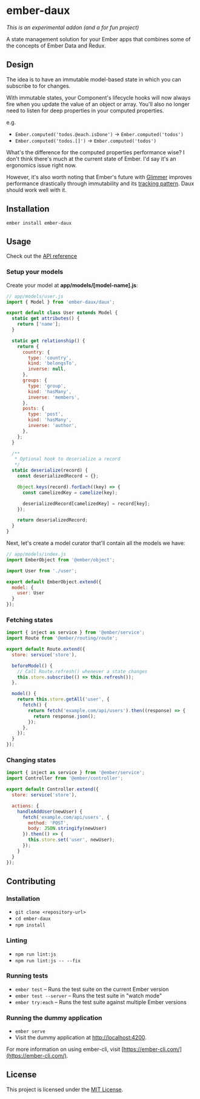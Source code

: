 ember-daux
==============================================================================

*This is an experimental addon (and a for fun project)*

A state management solution for your Ember apps that combines some of the concepts of Ember Data and Redux.

Design
------------------------------------------------------------------------------

The idea is to have an immutable model-based state in which you can subscribe to for changes.

With immutable states, your Component's lifecycle hooks will now always fire when you update the value of an object or array. You'll also no longer need to listen for deep properties in your computed properties.

e.g.

- `Ember.computed('todos.@each.isDone')` -> `Ember.computed('todos')`
- `Ember.computed('todos.[]')` -> `Ember.computed('todos')`

What's the difference for the computed properties performance wise? I don't think there's much at the current state of Ember. I'd say it's an ergonomics issue right now.

However, it's also worth noting that Ember's future with [Glimmer](https://glimmerjs.com) improves performance drastically through immutability and its [tracking pattern](https://glimmerjs.com/guides/tracked-properties). Daux should work well with it.

Installation
------------------------------------------------------------------------------

```
ember install ember-daux
```

Usage
------------------------------------------------------------------------------

Check out the [API reference](API.md)

### Setup your models

Create your model at **app/models/[model-name].js**:

```javascript
// app/models/user.js
import { Model } from 'ember-daux/daux';

export default class User extends Model {
  static get attributes() {
    return ['name'];
  }

  static get relationship() {
    return {
      country: {
        type: 'country',
        kind: 'belongsTo',
        inverse: null,
      },
      groups: {
        type: 'group',
        kind: 'hasMany',
        inverse: 'members',
      },
      posts: {
        type: 'post',
        kind: 'hasMany',
        inverse: 'author',
      },
    };
  }

  /**
   * Optional hook to deserialize a record
   */
  static deserialize(record) {
    const deserializedRecord = {};

    Object.keys(record).forEach((key) => {
      const camelizedKey = camelize(key);

      deserializedRecord[camelizedKey] = record[key];
    });

    return deserializedRecord;
  }
}
```

Next, let's create a model curator that'll contain all the models we have:

```javascript
// app/models/index.js
import EmberObject from '@ember/object';

import User from './user';

export default EmberObject.extend({
  model: {
    user: User
  }
});
```

### Fetching states

```javascript
import { inject as service } from '@ember/service';
import Route from '@ember/routing/route';

export default Route.extend({
  store: service('store'),

  beforeModel() {
    // Call Route.refresh() whenever a state changes
    this.store.subscribe(() => this.refresh());
  },

  model() {
    return this.store.getAll('user', {
      fetch() {
        return fetch('example.com/api/users').then((response) => {
          return response.json();
        });
      },
    });
  }
});
```

### Changing states

```javascript
import { inject as service } from '@ember/service';
import Controller from '@ember/controller';

export default Controller.extend({
  store: service('store'),

  actions: {
    handleAddUser(newUser) {
      fetch('example.com/api/users', {
        method: 'POST',
        body: JSON.stringify(newUser)
      }).then(() => {
        this.store.set('user', newUser);
      });
    }
  }
});
```

Contributing
------------------------------------------------------------------------------

### Installation

* `git clone <repository-url>`
* `cd ember-daux`
* `npm install`

### Linting

* `npm run lint:js`
* `npm run lint:js -- --fix`

### Running tests

* `ember test` – Runs the test suite on the current Ember version
* `ember test --server` – Runs the test suite in "watch mode"
* `ember try:each` – Runs the test suite against multiple Ember versions

### Running the dummy application

* `ember serve`
* Visit the dummy application at [http://localhost:4200](http://localhost:4200).

For more information on using ember-cli, visit [https://ember-cli.com/](https://ember-cli.com/).

License
------------------------------------------------------------------------------

This project is licensed under the [MIT License](LICENSE.md).
